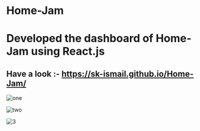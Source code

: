 # Home-Jam
# Developed the dashboard of Home-Jam using React.js 
## Have a look :- https://sk-ismail.github.io/Home-Jam/

![one](https://user-images.githubusercontent.com/42185028/109810303-64c7ac00-7c4f-11eb-8d8d-ae3e7918549e.png)

![two](https://user-images.githubusercontent.com/42185028/109810465-917bc380-7c4f-11eb-843d-9cb128324fc5.png)

![3](https://user-images.githubusercontent.com/42185028/109810528-a5272a00-7c4f-11eb-9b29-5917644e2d00.png)
